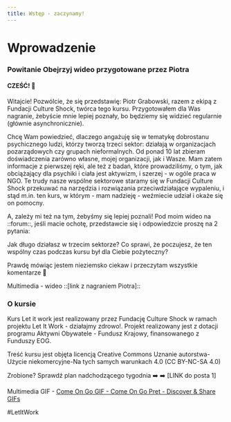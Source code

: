```yaml
---
title: Wstęp - zaczynamy!
---
```

# Wprowadzenie
### Powitanie Obejrzyj wideo przygotowane przez Piotra

#### CZEŚĆ! 👋 

Witajcie! Pozwólcie, że się przedstawię: Piotr Grabowski, razem z ekipą z Fundacji Culture Shock, twórca tego kursu. Przygotowałem dla Was nagranie, żebyście mnie lepiej poznały, bo będziemy się widzieć regularnie (głównie asynchronicznie).

Chcę Wam powiedzieć, dlaczego angażuję się w tematykę dobrostanu psychicznego ludzi, którzy tworzą trzeci sektor: działają w organizacjach pozarządowych czy grupach nieformalnych. Od ponad 10 lat zbieram doświadczenia zarówno własne, mojej organizacji, jak i Wasze. Mam zatem informacje z pierwszej ręki, ale też z badań, które prowadziliśmy, o tym, jak obciążający dla psychiki i ciała jest aktywizm, i szerzej - w ogóle praca w NGO. Te trudy nasze wspólne sektorowe staramy się w Fundacji Culture Shock przekuwać na narzędzia i rozwiązania przeciwdziałające wypaleniu, i stąd m.in. ten kurs, w którym - mam nadzieję - weźmiecie udział i okaże się on pomocny. 

A, zależy mi też na tym, żebyśmy się lepiej poznali! Pod moim wideo na ::forum::, jeśli macie ochotę, przedstawcie się i odpowiedzcie proszę na 2 pytania:

Jak długo działasz w trzecim sektorze?
Co sprawi, że poczujesz, że ten wspólny czas podczas kursu był dla Ciebie pożyteczny?

Prawdę mówiąc jestem nieziemsko ciekaw i przeczytam wszystkie komentarze 💫

Multimedia - wideo ::[link z nagraniem Piotra]::

### O kursie 
Kurs Let it work jest realizowany przez Fundację Culture Shock w ramach projektu Let It Work - działajmy zdrowo!. Projekt realizowany jest z dotacji programu Aktywni Obywatele - Fundusz Krajowy, finansowanego z Funduszy EOG.

Treść kursu jest objęta licencją Creative Commons Uznanie autorstwa-Użycie niekomercyjne-Na tych samych warunkach 4.0 (CC BY-NC-SA 4.0)

Zrobione? Sprawdź plan nadchodzącego tygodnia ➡️ ➡️  [LINK do posta 1]

Multimedia GIF - [Come On Go GIF - Come On Go Pret - Discover & Share GIFs](https://tenor.com/view/come-on-go-pret-lets-go-cest-parti-gif-16971609) 


#LetItWork